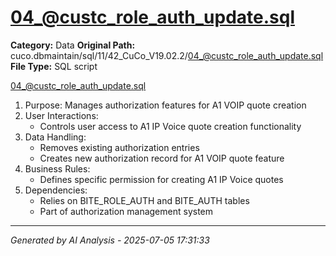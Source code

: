 # 04_@custc_role_auth_update.sql

**Category:** Data
**Original Path:** cuco.dbmaintain/sql/11/42_CuCo_V19.02.2/04_@custc_role_auth_update.sql
**File Type:** SQL script

04_@custc_role_auth_update.sql
1. Purpose: Manages authorization features for A1 VOIP quote creation
2. User Interactions:
   - Controls user access to A1 IP Voice quote creation functionality
3. Data Handling:
   - Removes existing authorization entries
   - Creates new authorization record for A1 VOIP quote feature
4. Business Rules:
   - Defines specific permission for creating A1 IP Voice quotes
5. Dependencies:
   - Relies on BITE_ROLE_AUTH and BITE_AUTH tables
   - Part of authorization management system

---
*Generated by AI Analysis - 2025-07-05 17:31:33*

